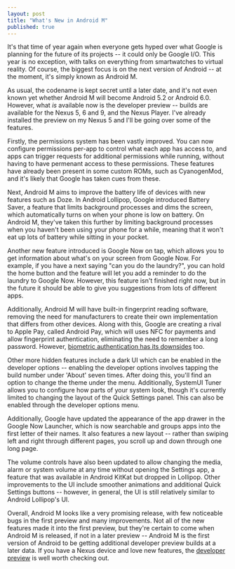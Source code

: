 ```yaml
---
layout: post
title: "What's New in Android M"
published: true
---
```


It's that time of year again when everyone gets hyped over what Google is planning for the future of its projects -- it could only be Google I/O. This year is no exception, with talks on everything from smartwatches to virtual reality. Of course, the biggest focus is on the next version of Android -- at the moment, it's simply known as Android M.

As usual, the codename is kept secret until a later date, and it's not even known yet whether Android M will become Android 5.2 or Android 6.0. However, what _is_ available now is the developer preview -- builds are available for the Nexus 5, 6 and 9, and the Nexus Player. I've already installed the preview on my Nexus 5 and I'll be going over some of the features.

Firstly, the permissions system has been vastly improved. You can now configure permissions per-app to control what each app has access to, and apps can trigger requests for additional permissions while running, without having to have permenant access to these permissions. These features have already been present in some custom ROMs, such as CyanogenMod, and it's likely that Google has taken cues from these.

Next, Android M aims to improve the battery life of devices with new features such as Doze. In Android Lollipop, Google introduced Battery Saver, a feature that limits background processes and dims the screen, which automatically turns on when your phone is low on battery. On Android M, they've taken this further by limiting background processes when you haven't been using your phone for a while, meaning that it won't eat up lots of battery while sitting in your pocket.

Another new feature introduced is Google Now on tap, which allows you to get information about what's on your screen from Google Now. For example, if you have a next saying "can you do the laundry?", you can hold the home button and the feature will let you add a reminder to do the laundry to Google Now. However, this feature isn't finished right now, but in the future it should be able to give you suggestions from lots of different apps.

Additionally, Android M will have built-in fingerprint reading software, removing the need for manufacturers to create their own implementation that differs from other devices. Along with this, Google are creating a rival to Apple Pay, called Android Pay, which will uses NFC for payments and allow fingerprint authentication, eliminating the need to remember a long password. However, [biometric authentication has its downsides](https://tech4david.github.io/posts/why-biometric-authentication-sucks.html) too.

Other more hidden features include a dark UI which can be enabled in the developer options -- enabling the developer options involves tapping the build number under 'About' seven times. After doing this, you'll find an option to change the theme under the menu. Additionally, SystemUI Tuner allows you to configure how parts of your system look, though it's currently limited to changing the layout of the Quick Settings panel. This can also be enabled through the developer options menu.

Additionally, Google have updated the appearance of the app drawer in the Google Now Launcher, which is now searchable and groups apps into the first letter of their names. It also features a new layout -- rather than swiping left and right through different pages, you scroll up and down through one long page.

The volume controls have also been updated to allow changing the media, alarm or system volume at any time without opening the Settings app, a feature that was available in Android KitKat but dropped in Lollipop. Other improvements to the UI include smoother animations and additional Quick Settings buttons -- however, in general, the UI is still relatively similar to Android Lollipop's UI.

Overall, Android M looks like a very promising release, with few noticeable bugs in the first preview and many improvements. Not all of the new features made it into the first preview, but they're certain to come when Android M is released, if not in a later preview -- Android M is the first version of Android to be getting additional developer preview builds at a later data. If you have a Nexus device and love new features, the [developer preview](http://developer.android.com/preview/index.html) is well worth checking out.